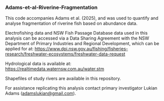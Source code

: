 ### Adams-et-al-Riverine-Fragmentation
This code accompanies Adams et al. (2025), and was used to quantify and analyse fragmentation of riverine fish based on abundance data.

Electrofishing data and NSW Fish Passage Database data used in this analysis can be accessed via a Data Sharing Agreement with the NSW Department of Primary Industries and Regional Development, which can be applied for at: https://www.dpi.nsw.gov.au/fishing/fisheries-research/freshwater-ecosystems/freshwater-data-request

Hydrological data is available at: https://realtimedata.waternsw.com.au/water.stm

Shapefiles of study rivers are available in this repository.

For assistance replicating this analysis contact primary investigator Lukian Adams (adamslukian@gmail.com).
